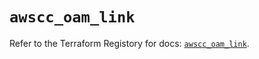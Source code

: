 # `awscc_oam_link`

Refer to the Terraform Registory for docs: [`awscc_oam_link`](https://registry.terraform.io/providers/hashicorp/awscc/0.70.0/docs/resources/oam_link).

